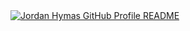 <a href="https://github.com/Jhymas20/Profile">
  <picture>
    <source media="(prefers-color-scheme: dark)" srcset="https://github.com/Jhymas20/Profile/blob/main/dark_mode.svg">
    <img alt="Jordan Hymas GitHub Profile README" src="https://github.com/Jhymas20/Profile/blob/main/light_mode.svg">
  </picture>
</a>
